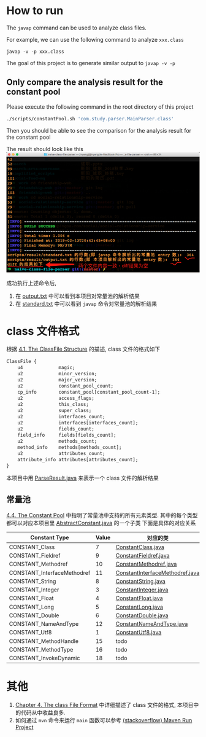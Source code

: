 # How to run

The `javap` command can be used to analyze class files.

For example, we can use the following command to analyze `xxx.class`

```
javap -v -p xxx.class
```

The goal of this project is to generate similar output to `javap -v -p` 

## Only compare the analysis result for the constant pool

Please execute the following command in the root directory of this project

```bash
./scripts/constantPool.sh 'com.study.parser.MainParser.class'   
```
Then you should be able to see the comparison for the analysis result for the constant pool

The result should look like this
![diff.png](pic/diff.png)

成功执行上述命令后, 
1. 在 [output.txt](scripts/result/output.txt) 中可以看到本项目对常量池的解析结果
2. 在 [standard.txt](scripts/result/standard.txt) 中可以看到 `javap` 命令对常量池的解析结果

# class 文件格式
根据 [4.1. The ClassFile Structure](https://docs.oracle.com/javase/specs/jvms/se7/html/jvms-4.html#jvms-4.1) 的描述, 
class 文件的格式如下

```
ClassFile {
    u4             magic;
    u2             minor_version;
    u2             major_version;
    u2             constant_pool_count;
    cp_info        constant_pool[constant_pool_count-1];
    u2             access_flags;
    u2             this_class;
    u2             super_class;
    u2             interfaces_count;
    u2             interfaces[interfaces_count];
    u2             fields_count;
    field_info     fields[fields_count];
    u2             methods_count;
    method_info    methods[methods_count];
    u2             attributes_count;
    attribute_info attributes[attributes_count];
}
```
本项目中用 [ParseResult.java](src/main/java/com/study/parser/ParseResult.java) 来表示一个 class 文件的解析结果

## 常量池
[4.4. The Constant Pool](https://docs.oracle.com/javase/specs/jvms/se7/html/jvms-4.html#jvms-4.4) 中指明了常量池中支持的所有元素类型.
其中的每个类型都可以对应本项目里 [AbstractConstant.java](src/main/java/com/study/type/constant/AbstractConstant.java) 的一个子类
下面是具体的对应关系

| Constant Type | Value | 对应的类 |
| -- | -- | -- |
| CONSTANT_Class | 7 | [ConstantClass.java](src/main/java/com/study/type/constant/ConstantClass.java) |
| CONSTANT_Fieldref | 9 |  [ConstantFieldref.java](src/main/java/com/study/type/constant/ConstantFieldref.java) |
| CONSTANT_Methodref| 10 | [ConstantMethodref.java](src/main/java/com/study/type/constant/ConstantMethodref.java) |
| CONSTANT_InterfaceMethodref | 11 | [ConstantInterfaceMethodref.java](src/main/java/com/study/type/constant/ConstantInterfaceMethodref.java) |
| CONSTANT_String | 8 | [ConstantString.java](src/main/java/com/study/type/constant/ConstantString.java) |
| CONSTANT_Integer | 3 | [ConstantInteger.java](src/main/java/com/study/type/constant/ConstantInteger.java) |
| CONSTANT_Float | 4 | [ConstantFloat.java](src/main/java/com/study/type/constant/ConstantFloat.java) |
| CONSTANT_Long | 5 | [ConstantLong.java](src/main/java/com/study/type/constant/ConstantLong.java) |
| CONSTANT_Double | 6 | [ConstantDouble.java](src/main/java/com/study/type/constant/ConstantDouble.java) |
| CONSTANT_NameAndType | 12 | [ConstantNameAndType.java](src/main/java/com/study/type/constant/ConstantNameAndType.java) |
| CONSTANT_Utf8 | 1 | [ConstantUtf8.java](src/main/java/com/study/type/constant/ConstantUtf8.java) |
| CONSTANT_MethodHandle | 15 | todo |
| CONSTANT_MethodType | 16 | todo |
| CONSTANT_InvokeDynamic | 18 | todo |


# 其他
1. [Chapter 4. The class File Format](https://docs.oracle.com/javase/specs/jvms/se7/html/jvms-4.html) 中详细描述了 class 文件的格式, 本项目中的代码从中收益良多.
2. 如何通过 `mvn` 命令来运行 `main` 函数可以参考 [(stackoverflow) Maven Run Project](https://stackoverflow.com/questions/1089285/maven-run-project)